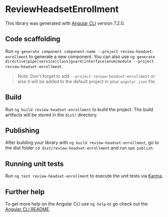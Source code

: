 # ReviewHeadsetEnrollment

This library was generated with [Angular CLI](https://github.com/angular/angular-cli) version 7.2.0.

## Code scaffolding

Run `ng generate component component-name --project review-headset-enrollment` to generate a new component. You can also use `ng generate directive|pipe|service|class|guard|interface|enum|module --project review-headset-enrollment`.

> Note: Don't forget to add `--project review-headset-enrollment` or else it will be added to the default project in your `angular.json` file.

## Build

Run `ng build review-headset-enrollment` to build the project. The build artifacts will be stored in the `dist/` directory.

## Publishing

After building your library with `ng build review-headset-enrollment`, go to the dist folder `cd dist/review-headset-enrollment` and run `npm publish`.

## Running unit tests

Run `ng test review-headset-enrollment` to execute the unit tests via [Karma](https://karma-runner.github.io).

## Further help

To get more help on the Angular CLI use `ng help` or go check out the [Angular CLI README](https://github.com/angular/angular-cli/blob/master/README.md).
